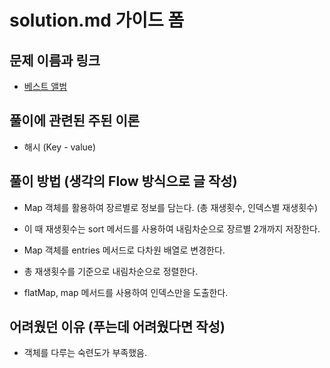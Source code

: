 # solution.md 가이드 폼

## 문제 이름과 링크

- [베스트 앨범](https://school.programmers.co.kr/learn/courses/30/lessons/42579)

## 풀이에 관련된 주된 이론

- 해시 (Key - value)

## 풀이 방법 (생각의 Flow 방식으로 글 작성)

- Map 객체를 활용하여 장르별로 정보를 담는다. (총 재생횟수, 인덱스별 재생횟수)
- 이 때 재생횟수는 sort 메서드를 사용하여 내림차순으로 장르별 2개까지 저장한다.

- Map 객체를 entries 메서드로 다차원 배열로 변경한다.
- 총 재생횟수를 기준으로 내림차순으로 정렬한다.
- flatMap, map 메서드를 사용하여 인덱스만을 도출한다.

## 어려웠던 이유 (푸는데 어려웠다면 작성)

- 객체를 다루는 숙련도가 부족했음.
